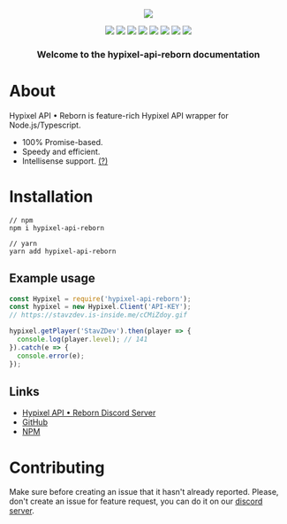<div align="center">
<img src="https://hypixel.stavzdev.xyz/static/default-monochrome-white.png">

<a href="https://discord.gg/NSEBNMM"><img src="https://discordapp.com/api/guilds/660416184252104705/embed.png"></a> <a href="https://travis-ci.org/StavZ/hypixel-api-reborn"><img src="https://flat.badgen.net/travis/hypixel-api-reborn/hypixel-api-reborn"></a> <a href="https://app.circleci.com/pipelines/github/hypixel-api-reborn/hypixel-api-reborn"><img src="https://flat.badgen.net/github/status/hypixel-api-reborn/hypixel-api-reborn/master/ci/circleci"></a> <img src="https://flat.badgen.net/npm/v/hypixel-api-reborn"> <img src="https://flat.badgen.net/npm/license/hypixel-api-reborn"> <a href="https://github.com/Hypixel-API-Reborn/hypixel-api-reborn"><img src="https://flat.badgen.net/github/stars/hypixel-api-reborn/hypixel-api-reborn"></a> <a href="https://www.patreon.com/hypixelapireborn"><img src="https://i.imgur.com/gXkqa1Z.png?1"></a>
<a href="https://www.npmjs.com/package/hypixel-api-reborn"><img src="https://nodei.co/npm/hypixel-api-reborn.png?compact=true"></a>
<br>

<h3>Welcome to the hypixel-api-reborn documentation</h3>
</div>

# About

Hypixel API • Reborn is feature-rich Hypixel API wrapper for Node.js/Typescript.
<br/>
- 100% Promise-based. <br/>
- Speedy and efficient. <br/>
- Intellisense support. [(?)](https://code.visualstudio.com/docs/editor/intellisense)


# Installation

```
// npm
npm i hypixel-api-reborn

// yarn
yarn add hypixel-api-reborn
```
## Example usage

```js
const Hypixel = require('hypixel-api-reborn');
const hypixel = new Hypixel.Client('API-KEY');
// https://stavzdev.is-inside.me/cCMiZdoy.gif

hypixel.getPlayer('StavZDev').then(player => {
  console.log(player.level); // 141
}).catch(e => {
  console.error(e);
});
```

## Links
- [Hypixel API • Reborn Discord Server](https://discord.gg/NSEBNMM)
- [GitHub](https://github.com/Hypixel-API-Reborn)
- [NPM](https://www.npmjs.com/package/hypixel-api-reborn)

# Contributing
Make sure before creating an issue that it hasn't already reported. Please, don't create an issue for feature request, you can do it on our [discord server](https://discord.gg/NSEBNMM).